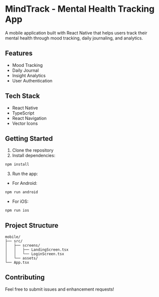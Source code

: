 # MindTrack - Mental Health Tracking App

A mobile application built with React Native that helps users track their mental health through mood tracking, daily journaling, and analytics.

## Features

- Mood Tracking
- Daily Journal
- Insight Analytics
- User Authentication

## Tech Stack

- React Native
- TypeScript
- React Navigation
- Vector Icons

## Getting Started

1. Clone the repository
2. Install dependencies:
```bash
npm install
```

3. Run the app:
- For Android:
```bash
npm run android
```
- For iOS:
```bash
npm run ios
```

## Project Structure

```
mobile/
├── src/
│   ├── screens/
│   │   ├── LandingScreen.tsx
│   │   └── LoginScreen.tsx
│   └── assets/
└── App.tsx
```

## Contributing

Feel free to submit issues and enhancement requests!
